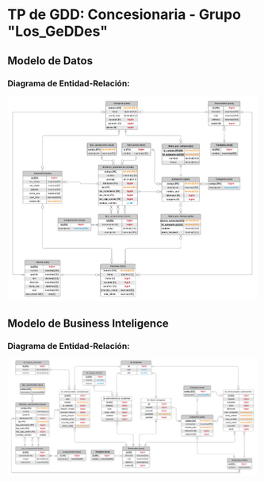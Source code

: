 # TP de GDD: Concesionaria - Grupo "Los_GeDDes"

## Modelo de Datos
### Diagrama de Entidad-Relación: 
![DER](/../Diagramas/DER.png)

## Modelo de Business Inteligence
### Diagrama de Entidad-Relación:
![DER](/../Diagramas/DER_BI.png)
